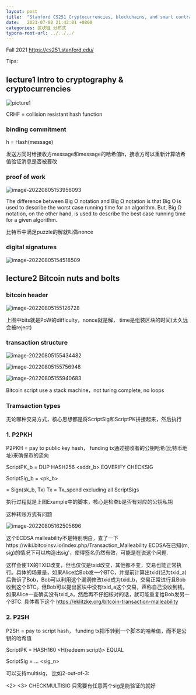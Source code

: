 ```yaml
---
layout: post
title:  "Stanford CS251 Cryptocurrencies, blockchains, and smart contracts Tips"
date:   2021-07-02 21:42:01 +0800
categories: 区块链 分布式 
typora-root-url: ../../../
---
```




Fall 2021  https://cs251.stanford.edu/



Tips:

## lecture1 Intro to cryptography & cryptocurrencies


![picture1](/assets/2021/07/cs251-lecture2-1.png )



CRHF = collision resistant hash function

###  binding commitment

h = Hash(message)

发送方同时给接收方message和message的哈希值h，接收方可以重新计算哈希值验证消息是否被篡改

### proof of work

![image-20220805153956093](/assets/2021/07/cs251-lecture2-2.png)



The difference between Big O notation and Big Ω notation is that Big O is used to describe the worst case running time for an algorithm. But, Big Ω notation, on the other hand, is used to describe the best case running time for a given algorithm.



比特币中满足puzzle的解就叫做nonce



### digital signatures

![image-20220805154518509](/assets/2021/07/cs251-lecture2-3.png)



## lecture2 Bitcoin nuts and bolts 



### bitcoin header

![image-20220805155126728](/assets/2021/07/cs251-lecture2-4.png)

上图中bits就是PoW的difficulty，nonce就是解， time是组装区块的时间(太久远会被reject)



### transaction structure

![image-20220805155434482](/assets/2021/07/cs251-lecture2-5.png)



![image-20220805155756948](/assets/2021/07/cs251-lecture2-6.png)



![image-20220805155940683](/assets/2021/07/cs251-lecture2-7.png)



Bitcoin script use a stack machine，not turing complete, no loops



### Tramsaction types 

无论哪种交易方式，核心思想都是将ScriptSig和ScriptPK拼接起来，然后执行

### 1. P2PKH

P2PKH = pay to public key hash， funding tx通过接收者的公钥哈希(比特币地址)来确保币的流向

ScriptPK_b = DUP HASH256 <addr_b> EQVERIFY CHECKSIG

ScriptSig_b = <sig> <pk_b>

<sig> = Sign(sk_b, Tx)    Tx = Tx_spend excluding all ScriptSigs

执行过程就是上图Example中的脚本，核心是检查b是否有对应的公钥私钥



这种转账方式有问题

![image-20220805162505696](/assets/2021/07/cs251-lecture2-8.png)

这个ECDSA malleability不是特别明白，查了一下https://wiki.bitcoinsv.io/index.php/Transaction_Malleability   ECDSA在已知(m, sig)的情况下可以构造出sig'，使得签名仍然有效，可能是在说这个问题. 

这样会使TX的TXID改变，但也仅仅是txid改变，其他都不变，交易也能正常执行。具体的场景是，如果Alice给Bob发一个BTC，并提前计算出txid(记为txid_a)后告诉了Bob，Bob可以利用这个漏洞修改txid成为txid_b，交易正常进行且Bob收到这个BTC。但Bob可以提出区块中没有txid_a这个交易，声称自己没收到钱，如果Alice一查确实没有txid_a，然后再不仔细核对的话，就可能重复给Bob发另一个BTC. 具体看下这个 https://eklitzke.org/bitcoin-transaction-malleability  





### 2. P2SH

P2SH = pay to script hash， funding tx把币转到一个脚本的哈希值，而不是公钥的哈希值

ScriptPK = HASH160 <H(redeem script)> EQUAL

ScriptSig = <sig1> <sig2> ... <sig_n> <redeem script>



可以支持multisig， 比如2-out-of-3:

<2> <PK1> <PK2> <PK3> <3> CHECKMULTISIG  只需要有任意两个sig是能验证的就好

